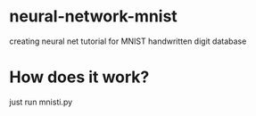 # neural-network-mnist
creating neural net  tutorial for MNIST handwritten digit database
# How does it work?
just run mnisti.py
